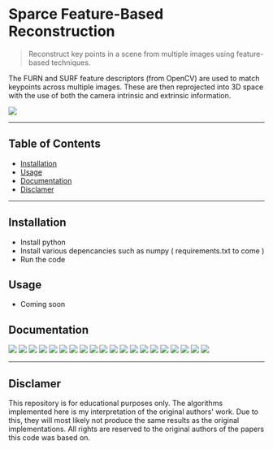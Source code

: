 # Sparce Feature-Based Reconstruction

> Reconstruct key points in a scene from multiple images using feature-based techniques.

The FURN and SURF feature descriptors (from OpenCV) are used to match keypoints across multiple images. These are then reprojected into 3D space with the use of both the camera intrinsic and extrinsic information.

![](docs/pngs/results.png)

---

## Table of Contents

- [Installation](#installation)
- [Usage](#usage)
- [Documentation](#documentation)
- [Disclamer](#disclamer)


---


## Installation

- Install python
- Install various depencancies such as numpy ( requirements.txt to come )
- Run the code

## Usage

- Coming soon

## Documentation

![](docs/pngs/report-18.png)
![](docs/pngs/report-19.png)
![](docs/pngs/report-20.png)
![](docs/pngs/report-21.png)
![](docs/pngs/report-22.png)
![](docs/pngs/report-23.png)
![](docs/pngs/report-24.png)
![](docs/pngs/report-25.png)
![](docs/pngs/report-26.png)
![](docs/pngs/report-27.png)
![](docs/pngs/report-28.png)
![](docs/pngs/report-29.png)
![](docs/pngs/report-30.png)
![](docs/pngs/report-31.png)
![](docs/pngs/report-32.png)
![](docs/pngs/report-33.png)
![](docs/pngs/report-34.png)
![](docs/pngs/report-35.png)
![](docs/pngs/report-36.png)
![](docs/pngs/report-37.png)

---

## Disclamer

This repository is for educational purposes only. The algorithms implemented here is my interpretation of the original authors' work. Due to this, they will most likely not produce the same results as the original implementations. All rights are reserved to the original authors of the papers this code was based on. 

